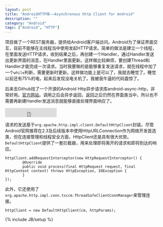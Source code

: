 ```yaml
---
layout: post
title: "AndroidHTTP库——Asynchronous Http Client for Android"
description: ""
category: "Android"
tags: ["Android", "HTTP"]
---
```


项目做了一个REST服务器，提供给Android客户端访问。Android为了保证界面交互，目前不能够在主线程当中使用发起HTTP请求。简单的做法是建立一个线程，在里面发送HTTP请求，收到结果之后，再创建一个Handler，通过Handler发送出更新界面的消息，在Handler里面更新。这样做比较麻烦，要创建Thread和Handler才能完成一次请求。当时我要做的是能够重复发送请求，就在线程中加了一个`while`判断，需要更新时更新。这样做功能上是可以了，我就去睡觉了。睡觉以前还有75%的电，起来后发现没电关机了。我被我牛逼的代码震惊了。

后来去Github找了一个开源的Android Http异步请求库android-async-http，非常好用。[官方网站](http://loopj.com/android-async-http/)。调用之后会异步返回，返回之后仍然在界面类当中，所以也不需要再新建Handler发送消息就能够直接处理界面响应了。

<iframe src="http://ghbtns.com/github-btn.html?user=loopj&repo=android-async-http&type=fork&count=true&size=large"
  allowtransparency="true" frameborder="0" scrolling="0" width="170" height="30"></iframe>

请求的发送基于`org.apache.http.impl.client.DefaultHttpClient`封装。尽管Android官网推荐在2.3及后续版本中使用HttpURLConnection作为网络开发首选类，但在连接管理和线程安全方面，HttpClient还是具有很大优势。`DefaultHttpClient`提供了一套拦截器，用来处理即将离开的请求和即将到达的响应。

    httpClient.addRequestInterceptor(new HttpRequestInterceptor() {
            @Override
            public void process(final HttpRequest request, final HttpContext context) throws HttpException, IOException {
            }
    });

此外，它还使用了`org.apache.http.impl.conn.tsccm.ThreadSafeClientConnManager`来管理连接。

    httpClient = new DefaultHttpClient(cm, httpParams);

{% include JB/setup %}